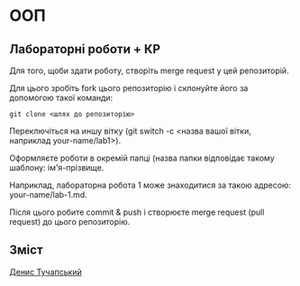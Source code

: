# ООП

## Лабораторні роботи + КР

Для того, щоби здати роботу, створіть merge request у цей репозиторій.

Для цього зробіть fork цього репозиторію і склонуйте його за допомогою такої команди:

`git clone <шлях до репозиторію>`

Переключіться на иншу вітку (git switch -c <назва вашої вітки, наприклад your-name/lab1>).

Оформляєте роботи в окремій папці (назва папки відповідає такому шаблону: ім'я-прізвище.

Наприклад, лабораторна робота 1 може знаходитися за такою адресою: your-name/lab-1.md.

Після цього робите commit & push і створюєте merge request (pull request) до цього репозиторію.

## Зміст

[Денис Тучапський](./denys-tuchapskiy/README.md)